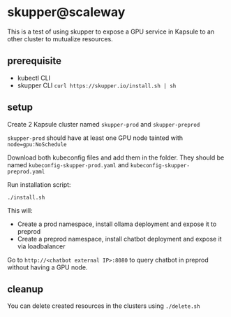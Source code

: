 skupper@scaleway
================

This is a test of using skupper to expose a GPU service in Kapsule to an other cluster to mutualize resources.

prerequisite
------------

- kubectl CLI
- skupper CLI `curl https://skupper.io/install.sh | sh`


setup
-----

Create 2 Kapsule cluster named `skupper-prod` and `skupper-preprod`

`skupper-prod` should have at least one GPU node tainted with `node=gpu:NoSchedule`

Download both kubeconfig files and add them in the folder. They should be named `kubeconfig-skupper-prod.yaml` and `kubeconfig-skupper-preprod.yaml`

Run installation script:

```
./install.sh
```

This will:

- Create a prod namespace, install ollama deployment and expose it to preprod
- Create a preprod namespace, install chatbot deployment and expose it via loadbalancer

Go to `http://<chatbot external IP>:8080` to query chatbot in preprod without having a GPU node.

cleanup
-------

You can delete created resources in the clusters using `./delete.sh`
